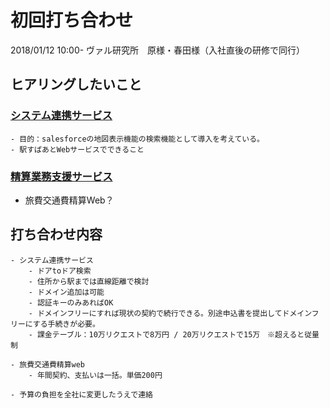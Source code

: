 # 初回打ち合わせ

2018/01/12 10:00-
ヴァル研究所　原様・春田様（入社直後の研修で同行）

## ヒアリングしたいこと

### [システム連携サービス](https://ekiworld.net/service/sier/webservice/index.html)

    - 目的：salesforceの地図表示機能の検索機能として導入を考えている。
    - 駅すぱあとWebサービスでできること
  
### [精算業務支援サービス](https://ekiworld.net/service/lp/seisan_tm/)

  - 旅費交通費精算Web？
  
## 打ち合わせ内容
    - システム連携サービス
        - ドアtoドア検索
        - 住所から駅までは直線距離で検討
        - ドメイン追加は可能
        - 認証キーのみあればOK
        - ドメインフリーにすれば現状の契約で続行できる。別途申込書を提出してドメインフリーにする手続きが必要。
        - 課金テーブル：10万リクエストで8万円 / 20万リクエストで15万　※超えると従量制
      
    - 旅費交通費精算web
        - 年間契約、支払いは一括。単価200円 

    - 予算の負担を全社に変更したうえで連絡
